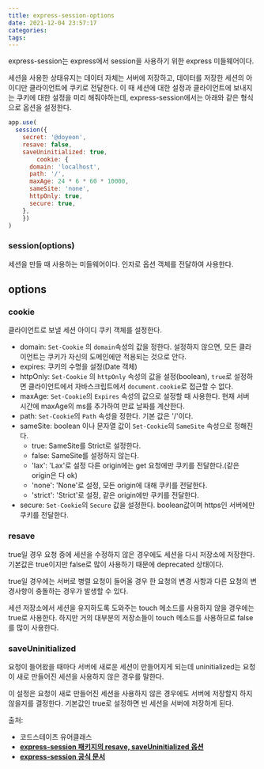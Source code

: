```yaml
---
title: express-session-options
date: 2021-12-04 23:57:17
categories:
tags:
---
```

express-session는 express에서 session을 사용하기 위한 express 미들웨어이다. 

세션을 사용한 상태유지는 데이터 자체는 서버에 저장하고, 데이터를 저장한 세션의 아이디만 클라이언트에 쿠키로 전달한다. 이 때 세션에 대한 설정과 클라이언트에 보내지는 쿠키에 대한 설정을 미리 해줘야하는데, express-session에서는 아래와 같은 형식으로 옵션을 설정한다.

```jsx
app.use(
  session({
    secret: '@doyeon',
    resave: false,
    saveUninitialized: true,
		cookie: {
      domain: 'localhost',
      path: '/',
      maxAge: 24 * 6 * 60 * 10000,
      sameSite: 'none',
      httpOnly: true,
      secure: true,
    },
	})
)
```

### session(options)

세션을 만들 때 사용하는 미들웨어이다. 인자로 옵션 객체를 전달하여 사용한다.



## options

### cookie

클라이언트로 보낼 세션 아이디 쿠키 객체를 설정한다.

- domain: `Set-Cookie` 의 `domain`속성의 값을 정한다. 설정하지 않으면, 모든 클라이언트는 쿠키가 자신의 도메인에만 적용되는 것으로 안다.
- expires: 쿠키의 수명을 설정(Date 객체)
- httpOnly: `Set-Cookie` 의 `httpOnly` 속성의 값을 설정(boolean), `true`로 설정하면 클라이언트에서 자바스크립트에서 `document.cookie`로 접근할 수 없다.
- maxAge: `Set-Cookie`의 `Expires` 속성의 값으로 설정할 때 사용한다. 현재 서버 시간에 maxAge의 ms를 추가하여 만료 날짜를 계산한다.
- path: `Set-Cookie`의 `Path` 속성을 정한다. 기본 값은 '/'이다.
- sameSite: boolean 이나 문자열 값이 `Set-Cookie`의 `SameSite` 속성으로 정해진다.
    - true: SameSite를 Strict로 설정한다.
    - false: SameSite를 설정하지 않는다.
    - 'lax': 'Lax'로 설정 다른 origin에는 get 요청에만 쿠키를 전달한다.(같은 origin은 다 ok)
    - 'none': 'None'로 설정, 모든 origin에 대해 쿠키를 전달한다.
    - 'strict': 'Strict'로 설정, 같은 origin에만 쿠키를 전달한다.
- secure: `Set-Cookie`의 `Secure` 값을 설정한다. boolean값이며 https인 서버에만 쿠키를 전달한다.



### resave

true일 경우 요청 중에 세션을 수정하지 않은 경우에도 세션을 다시 저장소에 저장한다. 기본값은 true이지만 false로 많이 사용하기 때문에 deprecated 상태이다.

true일 경우에는 서버로 병렬 요청이 들어올 경우 한 요청의 변경 사항과 다른 요청의 변경사항이 충돌하는 경우가 발생할 수 있다.

세션 저장소에서 세션을 유지하도록 도와주는 touch 메소드를 사용하지 않을 경우에는 true로 사용한다. 하지만 거의 대부분의 저장소들이 touch 메소드를 사용하므로 false를 많이 사용한다.



### saveUninitialized

요청이 들어왔을 때마다 서버에 새로운 세션이 만들어지게 되는데 uninitialized는 요청이 새로 만들어진 세션을 사용하지 않은 경우를 말한다. 

이 설정은 요청이 새로 만들어진 세션을 사용하지 않은 경우에도 서버에 저장할지 하지 않을지를 결정한다. 기본값인 true로 설정하면 빈 세션을 서버에 저장하게 된다.



출처:

- 코드스테이츠 유어클래스
- **[express-session 패키지의 resave, saveUninitialized 옵션](https://fierycoding.tistory.com/36)**
- **[express-session 공식 문서](https://www.npmjs.com/package/express-session)**